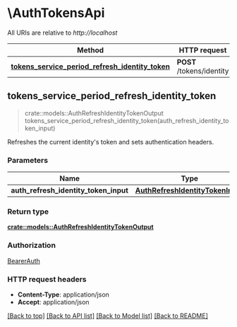 # \AuthTokensApi

All URIs are relative to *http://localhost*

Method | HTTP request | Description
------------- | ------------- | -------------
[**tokens_service_period_refresh_identity_token**](AuthTokensApi.md#tokens_service_period_refresh_identity_token) | **POST** /tokens/identity | 



## tokens_service_period_refresh_identity_token

> crate::models::AuthRefreshIdentityTokenOutput tokens_service_period_refresh_identity_token(auth_refresh_identity_token_input)


Refreshes the current identity's token and sets authentication headers.

### Parameters


Name | Type | Description  | Required | Notes
------------- | ------------- | ------------- | ------------- | -------------
**auth_refresh_identity_token_input** | [**AuthRefreshIdentityTokenInput**](AuthRefreshIdentityTokenInput.md) |  | [required] |

### Return type

[**crate::models::AuthRefreshIdentityTokenOutput**](AuthRefreshIdentityTokenOutput.md)

### Authorization

[BearerAuth](../README.md#BearerAuth)

### HTTP request headers

- **Content-Type**: application/json
- **Accept**: application/json

[[Back to top]](#) [[Back to API list]](../README.md#documentation-for-api-endpoints) [[Back to Model list]](../README.md#documentation-for-models) [[Back to README]](../README.md)


